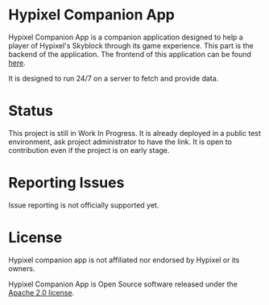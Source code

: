 # Hypixel Companion App
Hypixel Companion App is a companion application designed to help a player of Hypixel's Skyblock through its game experience.
This part is the backend of the application.
The frontend of this application can be found [here](https://github.com/GuillaumeChamp/HypixelTrackerAngularFront).

It is designed to run 24/7 on a server to fetch and provide data.

# Status
This project is still in Work In Progress.
It is already deployed in a public test environment, ask project administrator to have the link.
It is open to contribution even if the project is on early stage.

# Reporting Issues
Issue reporting is not officially supported yet.

# License
Hypixel companion app is not affiliated nor endorsed by Hypixel or its owners.

Hypixel Companion App is Open Source software released under the [Apache 2.0 license](https://www.apache.org/licenses/LICENSE-2.0.html).